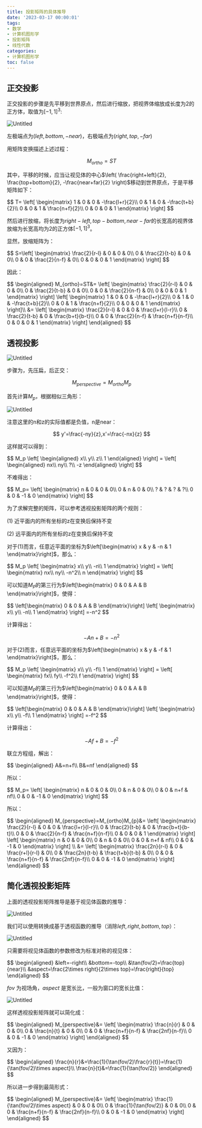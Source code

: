 ```yaml
---
title: 投影矩阵的具体推导
date: '2023-03-17 00:00:01'
tags: 
- 数学
- 计算机图形学
- 投影矩阵
- 线性代数
categories:
- 计算机图形学
toc: false
---
```


## 正交投影

正交投影的步骤是先平移到世界原点，然后进行缩放，把视界体缩放成长度为2的正方体，取值为$[-1,1]^3$:

![Untitled](https://cdn.jsdelivr.net/gh/InverseDa/image@master/image/Untitled%2014.png)

左极端点为$(left,bottom,-near)$，右极端点为$(right,top,-far)$

用矩阵变换描述上述过程：

$$
M_{ortho}=ST
$$

其中，平移的时候，应当让视见体的中心$\left(
\frac{right+left}{2},
\frac{top+bottom}{2},
-\frac{near+far}{2}
\right)$移动到世界原点，于是平移矩阵如下：

<div>
$$
T=
\left[
\begin{matrix}
1 & 0 & 0 & -\frac{l+r}{2}\\
0 & 1 & 0 & -\frac{t+b}{2}\\
0 & 0 & 1 & \frac{n+f}{2}\\
0 & 0 & 0 & 1
\end{matrix}
\right]
$$
<div>

<!--more-->

然后进行放缩，将长度为$right-left,top-bottom,near-far$的长宽高的视界体放缩为长宽高均为2的正方体$[-1,1]^3$。

显然，放缩矩阵为：

<div>
$$
S=\left[
\begin{matrix}
\frac{2}{r-l} & 0 & 0 & 0\\
0 & \frac{2}{t-b} & 0 & 0\\
0 & 0 & \frac{2}{n-f} & 0\\
0 & 0 & 0 & 1
\end{matrix}
\right]
$$
<div>

因此：

<div>
$$
\begin{aligned}
M_{ortho}=ST&=
\left[
\begin{matrix}
\frac{2}{r-l} & 0 & 0 & 0\\
0 & \frac{2}{t-b} & 0 & 0\\
0 & 0 & \frac{2}{n-f} & 0\\
0 & 0 & 0 & 1
\end{matrix}
\right]
\left[
\begin{matrix}
1 & 0 & 0 & -\frac{l+r}{2}\\
0 & 1 & 0 & -\frac{t+b}{2}\\
0 & 0 & 1 & \frac{n+f}{2}\\
0 & 0 & 0 & 1
\end{matrix}
\right]\\
&=
\left[
\begin{matrix}
\frac{2}{r-l} & 0 & 0 & \frac{l+r}{l-r}\\
0 & \frac{2}{t-b} & 0 & \frac{b+t}{b-t}\\
0 & 0 & \frac{2}{n-f} & \frac{n+f}{n-f}\\
0 & 0 & 0 & 1
\end{matrix}
\right]
\end{aligned}
$$
<div>

## 透视投影

![Untitled](https://cdn.jsdelivr.net/gh/InverseDa/image@master/image/Untitled%2015.png)

步骤为，先压扁，后正交：

$$
M_{perspective}=M_{ortho}M_{p}
$$

首先计算$M_p$，根据相似三角形：

![Untitled](https://cdn.jsdelivr.net/gh/InverseDa/image@master/image/Untitled%2016.png)

注意这里的n和z的实际值都是负值，n是near：

$$
y'=\frac{-ny}{z},x'=\frac{-nx}{z}
$$

这样就可以得到：

<div>
$$
M_p
\left[
\begin{aligned}
x\\
y\\
z\\
1
\end{aligned}
\right]
=
\left[
\begin{aligned}
nx\\
ny\\
?\\
-z
\end{aligned}
\right]
$$
<div>

不难得出：

<div>
$$
M_p=
\left[
\begin{matrix}
n & 0 & 0 & 0\\
0 & n & 0 & 0\\
? & ? & ? & ?\\
0 & 0 & -1 & 0
\end{matrix}
\right]
$$
<div>

为了求解完整的矩阵，可以参考透视投影矩阵的两个规则：

(1) 近平面内的所有坐标的z在变换后保持不变

(2) 远平面内的所有坐标的z在变换后保持不变

对于(1)而言，任意近平面的坐标为$\left[\begin{matrix}
x & y & -n & 1
\end{matrix}\right]$，那么：

<div>
$$
M_p
\left[
\begin{matrix}
x\\
y\\
-n\\
1
\end{matrix}
\right]
=
\left[
\begin{matrix}
nx\\
ny\\
-n^2\\
n
\end{matrix}
\right]
$$
<div>

可以知道$M_P$的第三行为$\left[\begin{matrix}
0 & 0 & A & B
\end{matrix}\right]$，使得：

<div>
$$
\left[\begin{matrix}
0 & 0 & A & B
\end{matrix}\right]
\left[
\begin{matrix}
x\\
y\\
-n\\
1
\end{matrix}
\right]
=-n^2
$$
<div>

计算得出：

$$
-An+B=-n^2
$$

对于(2)而言，任意远平面的坐标为$\left[\begin{matrix}
x & y & -f & 1
\end{matrix}\right]$，那么：

<div>
$$
M_p
\left[
\begin{matrix}
x\\
y\\
-f\\
1
\end{matrix}
\right]
=
\left[
\begin{matrix}
fx\\
fy\\
-f^2\\
f
\end{matrix}
\right]
$$
<div>

可以知道$M_P$的第三行为$\left[\begin{matrix}
0 & 0 & A & B
\end{matrix}\right]$，使得：

<div>
$$
\left[\begin{matrix}
0 & 0 & A & B
\end{matrix}\right]
\left[
\begin{matrix}
x\\
y\\
-f\\
1
\end{matrix}
\right]
=-f^2
$$
<div>

计算得出：

$$
-Af+B=-f^2
$$

联立方程组，解出：

<div>
$$
\begin{aligned}
A&=n+f\\
B&=nf
\end{aligned}
$$
<div>

所以：

<div>
$$
M_p=
\left[
\begin{matrix}
n & 0 & 0 & 0\\
0 & n & 0 & 0\\
0 & 0 & n+f & nf\\
0 & 0 & -1 & 0
\end{matrix}
\right]
$$
<div>

所以：

<div>
$$
\begin{aligned}
M_{perspective}=M_{ortho}M_{p}&=
\left[
\begin{matrix}
\frac{2}{r-l} & 0 & 0 & \frac{l+r}{l-r}\\
0 & \frac{2}{t-b} & 0 & \frac{b+t}{b-t}\\
0 & 0 & \frac{2}{n-f} & \frac{n+f}{n-f}\\
0 & 0 & 0 & 1
\end{matrix}
\right]
\left[
\begin{matrix}
n & 0 & 0 & 0\\
0 & n & 0 & 0\\
0 & 0 & n+f & nf\\
0 & 0 & -1 & 0
\end{matrix}
\right]
\\
&=
\left[
\begin{matrix}
\frac{2n}{r-l} & 0 & \frac{r+l}{r-l} & 0\\
0 & \frac{2n}{t-b} & \frac{t+b}{t-b} & 0\\
0 & 0 & \frac{n+f}{n-f} & \frac{2nf}{n-f}\\
0 & 0 & -1 & 0
\end{matrix}
\right]
\end{aligned}
$$
<div>

## 简化透视投影矩阵

上面的透视投影矩阵推导是基于视见体函数的推导：

![Untitled](https://cdn.jsdelivr.net/gh/InverseDa/image@master/image/Untitled%2017.png)

我们可以使用转换成基于透视函数的推导（消除$left,right,bottom,top$）：

![Untitled](https://cdn.jsdelivr.net/gh/InverseDa/image@master/image/Untitled%2018.png)

只需要将视见体函数的参数修改为标准对称的视见体：

<div>
$$
\begin{aligned}
&left=-right\\
&bottom=-top\\
&\tan(fov/2)=\frac{top}{near}\\
&aspect=\frac{2\times right}{2\times top}=\frac{right}{top}
\end{aligned}
$$
<div>

$fov$ 为视场角，$aspect$ 是宽长比，一般为窗口的宽长比值：

![Untitled](https://cdn.jsdelivr.net/gh/InverseDa/image@master/image/Untitled%2019.png)

这样透视投影矩阵就可以简化成：

<div>
$$
\begin{aligned}
M_{perspective}&=
\left[
\begin{matrix}
\frac{n}{r} & 0 & 0 & 0\\
0 & \frac{n}{t} & 0 & 0\\
0 & 0 & \frac{n+f}{n-f} & \frac{2nf}{n-f}\\
0 & 0 & -1 & 0
\end{matrix}
\right]
\end{aligned}
$$
<div>

又因为：

<div>
$$
\begin{aligned}
\frac{n}{r}&=\frac{1}{\tan(fov/2)\frac{r}{t}}=\frac{1}{\tan(fov/2)\times aspect}\\
\frac{n}{t}&=\frac{1}{\tan(fov/2)}
\end{aligned}
$$
<div>

所以进一步得到最简形式：

<div>
$$
\begin{aligned}
M_{perspective}&=
\left[
\begin{matrix}
\frac{1}{\tan(fov/2)\times aspect} & 0 & 0 & 0\\
0 & \frac{1}{\tan(fov/2)} & 0 & 0\\
0 & 0 & \frac{n+f}{n-f} & \frac{2nf}{n-f}\\
0 & 0 & -1 & 0
\end{matrix}
\right]
\end{aligned}
$$
<div>
